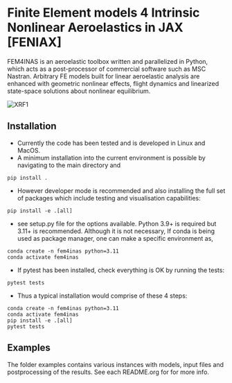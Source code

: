 # Finite Element models 4 Intrinsic Nonlinear Aeroelastics in JAX [FENIAX]

FEM4INAS is an aeroelastic toolbox  written and parallelized in Python, which acts as a post-processor of commercial software such as MSC Nastran. 
Arbitrary FE models built for linear aeroelastic analysis are enhanced with geometric nonlinear effects, flight dynamics and linearized state-space solutions about nonlinear equilibrium.

![XRF1](./docs/images/xrf1-model3.jpg)

## Installation

- Currently the code has been tested and is developed in Linux and MacOS.
- A minimum installation into the current environment is possible by navigating to the main directory and
```
pip install .
```

- However developer mode is recommended and also installing the full set of packages which include testing and visualisation capabilities:

```
pip install -e .[all]
```

- see setup.py file for the options available. Python 3.9+ is required but 3.11+ is recommended. 
Although it is not necessary, If conda is being used as package manager, one can make a specific environment as,

```
conda create -n fem4inas python=3.11
conda activate fem4inas
```

- If pytest has been installed, check everything is OK by running the tests: 

```
pytest tests
```

- Thus a typical installation would comprise of these 4 steps:
```
conda create -n fem4inas python=3.11
conda activate fem4inas
pip install -e .[all]
pytest tests
```

## Examples

The folder examples contains various instances with models, input files and postprocessing of the results. See each README.org for for more info.

